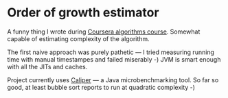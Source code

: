Order of growth estimator
=========================

A funny thing I wrote during [Coursera algorithms course](https://www.coursera.org/course/algs4partI). Somewhat capable of estimating complexity of the algorithm.

The first naive approach was purely pathetic — I tried measuring running time with manual timestampes and failed miserably -) JVM is smart enough with all the JITs and caches.

Project currently uses [Caliper](https://code.google.com/p/caliper/) — a Java microbenchmarking tool. So far so good, at least bubble sort reports to run at quadratic complexity -)
